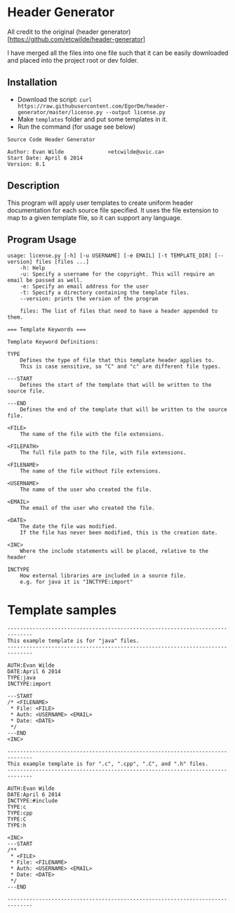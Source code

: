 # Header Generator
All credit to the original (header generator)[https://github.com/etcwilde/header-generator]

I have merged all the files into one file such that it can be easily downloaded and placed into the project root or dev folder. 

## Installation
* Download the script: 
```curl https://raw.githubusercontent.com/EgorDm/header-generator/master/license.py --output license.py```
* Make `templates` folder and put some templates in it.
* Run the command (for usage see below)
```
Source Code Header Generator

Author: Evan Wilde 				<etcwilde@uvic.ca>
Start Date: April 6 2014
Version: 0.1
```

##  Description

This program will apply user templates to create uniform header documentation 
for each source file specified.
It uses the file extension to map to a given template file, 
so it can support any language.

## Program Usage

```
usage: license.py [-h] [-u USERNAME] [-e EMAIL] [-t TEMPLATE_DIR] [--version] files [files ...]
	-h: Help
	-u: Specify a username for the copyright. This will require an email be passed as well.
	-e: Specify an email address for the user
	-t: Specify a directory containing the template files.
	--version: prints the version of the program

	files: The list of files that need to have a header appended to them.

=== Template Keywords ===

Template Keyword Definitions:

TYPE
	Defines the type of file that this template header applies to. 
	This is case sensitive, so "C" and "c" are different file types.

---START
	Defines the start of the template that will be written to the source file.

---END
	Defines the end of the template that will be written to the source file.

<FILE>
	The name of the file with the file extensions.

<FILEPATH>
	The full file path to the file, with file extensions.

<FILENAME>
	The name of the file without file extensions.

<USERNAME>
	The name of the user who created the file.

<EMAIL>
	The email of the user who created the file.

<DATE>
	The date the file was modified. 
	If the file has never been modified, this is the creation date.

<INC>
	Where the include statements will be placed, relative to the header

INCTYPE
	How external libraries are included in a source file.
	e.g. for java it is "INCTYPE:import"
```

# Template samples
```
------------------------------------------------------------------------------
This example template is for "java" files.
------------------------------------------------------------------------------

AUTH:Evan Wilde
DATE:April 6 2014
TYPE:java
INCTYPE:import

---START
/* <FILENAME>
 * File: <FILE>
 * Auth: <USERNAME> <EMAIL>
 * Date: <DATE>
 */
---END
<INC>

------------------------------------------------------------------------------
This example template is for ".c", ".cpp", ".C", and ".h" files.
------------------------------------------------------------------------------

AUTH:Evan Wilde
DATE:April 6 2014
INCTYPE:#include
TYPE:c
TYPE:cpp
TYPE:C
TYPE:h

<INC>
---START
/**
 * <FILE>
 * File: <FILENAME>
 * Auth: <USERNAME> <EMAIL>
 * Date: <DATE>
 */
---END

------------------------------------------------------------------------------
```
